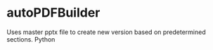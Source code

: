 # autoPDFBuilder
Uses master pptx file to create new version based on predetermined sections. Python 
